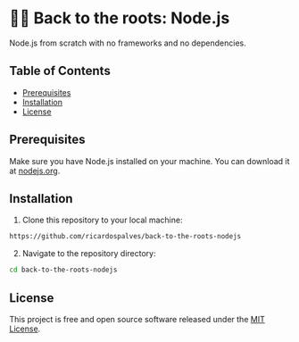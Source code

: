 # 🐢🚀 Back to the roots: Node.js

Node.js from scratch with no frameworks and no dependencies.

## Table of Contents

- [Prerequisites](#prerequisites)
- [Installation](#installation)
- [License](#license)

## Prerequisites

Make sure you have Node.js installed on your machine. You can download it at [nodejs.org](https://nodejs.org/).

## Installation

1. Clone this repository to your local machine:

```bash
https://github.com/ricardospalves/back-to-the-roots-nodejs
```

2. Navigate to the repository directory:

```bash
cd back-to-the-roots-nodejs
```

## License

This project is free and open source software released under the [MIT License](https://github.com/ricardospalves/back-to-the-roots-nodejs/blob/main/LICENSE).
